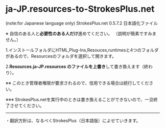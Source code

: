 # ja-JP.resources-to-StrokesPlus.net
(note:for Japanese language only) StrokesPlus.net  0.5.7.2 日本語化ファイル

※ 自信のある人と**必要性のある人だけ**進めてください。 （説明が簡素ですみません。）


1.インストールフォルダにHTML,Plug-Ins,Resouces,runtimesと4つのフォルダがあるので、Resourcesのフォルダを選択して開きます。

2.**Resources.ja-JP.resources のファイルを上書き**して書き換えます（終わり）。

※※ このとき管理者権限が要求されるので、信用できる場合は続行してください。

※※※ StrokesPlus.netを実行中のときは書き換えることができないので、一旦終了させてください。

-------
・翻訳方針は、なるべくStrokesPlus（日本語版）によせていきます。
